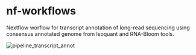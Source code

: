 # nf-workflows
Nextflow worflow for transcript annotation of long-read sequencing using consensus annotated genome from Isoquant and RNA-Bloom tools.

![pipeline_transcript_annot](https://github.com/GenomiqueENS/nf-workflows/assets/91611978/adc27193-365c-4b47-a44d-17b00d193ed2)
